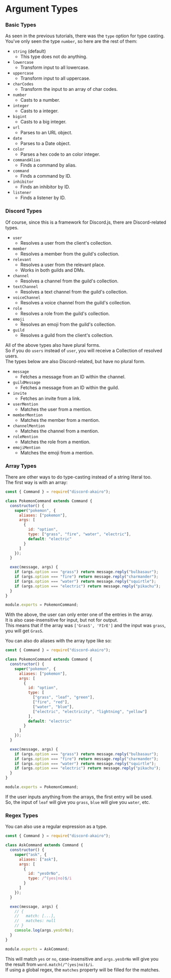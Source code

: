 # Argument Types

### Basic Types

As seen in the previous tutorials, there was the `type` option for type casting.  
You've only seen the type `number`, so here are the rest of them:

- `string` (default)
  - This type does not do anything.
- `lowercase`
  - Transform input to all lowercase.
- `uppercase`
  - Transform input to all uppercase.
- `charCodes`
  - Transform the input to an array of char codes.
- `number`
  - Casts to a number.
- `integer`
  - Casts to a integer.
- `bigint`
  - Casts to a big integer.
- `url`
  - Parses to an URL object.
- `date`
  - Parses to a Date object.
- `color`
  - Parses a hex code to an color integer.
- `commandAlias`
  - Finds a command by alias.
- `command`
  - Finds a command by ID.
- `inhibitor`
  - Finds an inhibitor by ID.
- `listener`
  - Finds a listener by ID.

### Discord Types

Of course, since this is a framework for Discord.js, there are Discord-related types.

- `user`
  - Resolves a user from the client's collection.
- `member`
  - Resolves a member from the guild's collection.
- `relevant`
  - Resolves a user from the relevant place.
  - Works in both guilds and DMs.
- `channel`
  - Resolves a channel from the guild's collection.
- `textChannel`
  - Resolves a text channel from the guild's collection.
- `voiceChannel`
  - Resolves a voice channel from the guild's collection.
- `role`
  - Resolves a role from the guild's collection.
- `emoji`
  - Resolves an emoji from the guild's collection.
- `guild`
  - Resolves a guild from the client's collection.

All of the above types also have plural forms.  
So if you do `users` instead of `user`, you will receive a Collection of resolved users.  
The types below are also Discord-related, but have no plural form.

- `message`
  - Fetches a message from an ID within the channel.
- `guildMessage`
  - Fetches a message from an ID within the guild.
- `invite`
  - Fetches an invite from a link.
- `userMention`
  - Matches the user from a mention.
- `memberMention`
  - Matches the member from a mention.
- `channelMention`
  - Matches the channel from a mention.
- `roleMention`
  - Matches the role from a mention.
- `emojiMention`
  - Matches the emoji from a mention.

### Array Types

There are other ways to do type-casting instead of a string literal too.  
The first way is with an array:

```js
const { Command } = require("discord-akairo");

class PokemonCommand extends Command {
  constructor() {
    super("pokemon", {
      aliases: ["pokemon"],
      args: [
        {
          id: "option",
          type: ["grass", "fire", "water", "electric"],
          default: "electric"
        }
      ]
    });
  }

  exec(message, args) {
    if (args.option === "grass") return message.reply("bulbasaur");
    if (args.option === "fire") return message.reply("charmander");
    if (args.option === "water") return message.reply("squirtle");
    if (args.option === "electric") return message.reply("pikachu");
  }
}

module.exports = PokemonCommand;
```

With the above, the user can only enter one of the entries in the array.  
It is also case-insensitive for input, but not for output.  
This means that if the array was `['GrasS', 'FIrE']` and the input was `grass`, you will get `GrasS`.

You can also do aliases with the array type like so:

```js
const { Command } = require("discord-akairo");

class PokemonCommand extends Command {
  constructor() {
    super("pokemon", {
      aliases: ["pokemon"],
      args: [
        {
          id: "option",
          type: [
            ["grass", "leaf", "green"],
            ["fire", "red"],
            ["water", "blue"],
            ["electric", "electricity", "lightning", "yellow"]
          ],
          default: "electric"
        }
      ]
    });
  }

  exec(message, args) {
    if (args.option === "grass") return message.reply("bulbasaur");
    if (args.option === "fire") return message.reply("charmander");
    if (args.option === "water") return message.reply("squirtle");
    if (args.option === "electric") return message.reply("pikachu");
  }
}

module.exports = PokemonCommand;
```

If the user inputs anything from the arrays, the first entry will be used.  
So, the input of `leaf` will give you `grass`, `blue` will give you `water`, etc.

### Regex Types

You can also use a regular expression as a type.

```js
const { Command } = require("discord-akairo");

class AskCommand extends Command {
  constructor() {
    super("ask", {
      aliases: ["ask"],
      args: [
        {
          id: "yesOrNo",
          type: /^(yes|no)$/i
        }
      ]
    });
  }

  exec(message, args) {
    // {
    //   match: [...],
    //   matches: null
    // }
    console.log(args.yesOrNo);
  }
}

module.exports = AskCommand;
```

This will match `yes` or `no`, case-insensitive and `args.yesOrNo` will give you the result from `word.match(/^(yes|no)$/i`.  
If using a global regex, the `matches` property will be filled for the matches.
